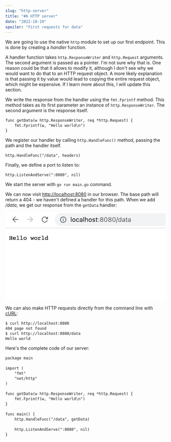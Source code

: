 ```yaml
---
slug: "http-server"
title: "#6 HTTP server"
date: "2022-10-19"
spoiler: "First requests for data"
---
```

We are going to use the native ```http``` module to set up our first endpoint. This is done by creating a *handler* function.

A handler function takes ```http.ResponseWriter``` and ```http.Request``` arguments. The second argument is passed as a pointer. I'm not sure why that is. One reason could be that it allows to modify it, although I don't see why we would want to do that to an HTTP request object. A more likely explanation is that passing it by value would lead to copying the entire request object, which might be expensive. If I learn more about this, I will update this section.

We write the response from the handler using the ```fmt.Fprintf``` method. This method takes as its first parameter an instance of ```http.ResponseWriter```. The second argument is the response itself.

```
func getData(w http.ResponseWriter, req *http.Request) {
	fmt.Fprintf(w, "Hello world\n")
}
```

We register our handler by calling ```http.HandleFunc()``` method, passing the path and the handler itself.

```
http.HandleFunc("/data", headers)
```

Finally, we define a port to listen to:
```
http.ListenAndServe(":8080", nil)
```

We start the server with ```go run main.go``` command.

We can now visit [http://localhost:8080](http://localhost:8080) in our browser. The base path will return a 404 - we haven't defined a handler for this path. When we add */data*, we get our response from the ```getData``` handler:

![Digital Ocean server](./img-2.png)

We can also make HTTP requests directly from the command line with [cURL](https://curl.se/):
```
$ curl http://localhost:8080
404 page not found
$ curl http://localhost:8080/data
Hello world
```

Here's the complete code of our server:
```
package main

import (
	"fmt"
	"net/http"
)

func getData(w http.ResponseWriter, req *http.Request) {
	fmt.Fprintf(w, "Hello world\n")
}

func main() {
	http.HandleFunc("/data", getData)

	http.ListenAndServe(":8080", nil)
}
```